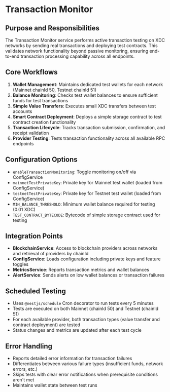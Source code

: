 # Transaction Monitor

## Purpose and Responsibilities

The Transaction Monitor service performs active transaction testing on XDC networks by sending real transactions and deploying test contracts. This validates network functionality beyond passive monitoring, ensuring end-to-end transaction processing capability across all endpoints.

## Core Workflows

1. **Wallet Management**: Maintains dedicated test wallets for each network (Mainnet chainId 50, Testnet chainId 51)
2. **Balance Monitoring**: Checks test wallet balances to ensure sufficient funds for test transactions
3. **Simple Value Transfers**: Executes small XDC transfers between test accounts
4. **Smart Contract Deployment**: Deploys a simple storage contract to test contract creation functionality
5. **Transaction Lifecycle**: Tracks transaction submission, confirmation, and receipt validation
6. **Provider Testing**: Tests transaction functionality across all available RPC endpoints

## Configuration Options

- `enableTransactionMonitoring`: Toggle monitoring on/off via ConfigService
- `mainnetTestPrivateKey`: Private key for Mainnet test wallet (loaded from ConfigService)
- `testnetTestPrivateKey`: Private key for Testnet test wallet (loaded from ConfigService)
- `MIN_BALANCE_THRESHOLD`: Minimum wallet balance required for testing (0.01 XDC)
- `TEST_CONTRACT_BYTECODE`: Bytecode of simple storage contract used for testing

## Integration Points

- **BlockchainService**: Access to blockchain providers across networks and retrieval of providers by chainId
- **ConfigService**: Loads configuration including private keys and feature toggles
- **MetricsService**: Reports transaction metrics and wallet balances
- **AlertService**: Sends alerts on low wallet balances or transaction failures

## Scheduled Testing

- Uses `@nestjs/schedule` Cron decorator to run tests every 5 minutes
- Tests are executed on both Mainnet (chainId 50) and Testnet (chainId 51)
- For each available provider, both transaction types (value transfer and contract deployment) are tested
- Status changes and metrics are updated after each test cycle

## Error Handling

- Reports detailed error information for transaction failures
- Differentiates between various failure types (insufficient funds, network errors, etc.)
- Skips tests with clear error notifications when prerequisite conditions aren't met
- Maintains wallet state between test runs
